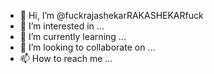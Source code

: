 - 👋 Hi, I’m @fuckrajashekarRAKASHEKARfuck
- 👀 I’m interested in ...
- 🌱 I’m currently learning ...
- 💞️ I’m looking to collaborate on ...
- 📫 How to reach me ...

<!---
fuckrajashekarRAKASHEKARfuck/fuckrajashekarRAKASHEKARfuck is a ✨ special ✨ repository because its `README.md` (this file) appears on your GitHub profile.
You can click the Preview link to take a look at your changes.
--->

